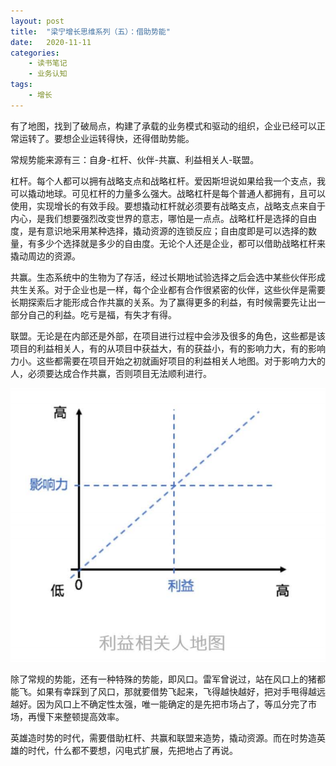 ```yaml
---
layout: post
title:  "梁宁增长思维系列（五）：借助势能"
date:   2020-11-11
categories:
    - 读书笔记
    - 业务认知
tags:
    - 增长
---
```


有了地图，找到了破局点，构建了承载的业务模式和驱动的组织，企业已经可以正常运转了。要想企业运转得快，还得借助势能。  

常规势能来源有三：自身-杠杆、伙伴-共赢、利益相关人-联盟。  

杠杆。每个人都可以拥有战略支点和战略杠杆。爱因斯坦说如果给我一个支点，我可以撬动地球。可见杠杆的力量多么强大。战略杠杆是每个普通人都拥有，且可以使用，实现增长的有效手段。要想撬动杠杆就必须要有战略支点，战略支点来自于内心，是我们想要强烈改变世界的意志，哪怕是一点点。战略杠杆是选择的自由度，是有意识地采用某种选择，撬动资源的连锁反应；自由度即是可以选择的数量，有多少个选择就是多少的自由度。无论个人还是企业，都可以借助战略杠杆来撬动周边的资源。  

共赢。生态系统中的生物为了存活，经过长期地试验选择之后会选中某些伙伴形成共生关系。对于企业也是一样，每个企业都有合作很紧密的伙伴，这些伙伴是需要长期探索后才能形成合作共赢的关系。为了赢得更多的利益，有时候需要先让出一部分自己的利益。吃亏是福，有失才有得。  

联盟。无论是在内部还是外部，在项目进行过程中会涉及很多的角色，这些都是该项目的利益相关人，有的从项目中获益大，有的获益小，有的影响力大，有的影响力小。这些都需要在项目开始之初就画好项目的利益相关人地图。对于影响力大的人，必须要达成合作共赢，否则项目无法顺利进行。  

![image](https://github.com/Bin0Lin/Bin0Lin.github.io/blob/master/image/%E5%88%A9%E7%9B%8A%E7%9B%B8%E5%85%B3%E4%BA%BA%E5%9C%B0%E5%9B%BE.png)  

除了常规的势能，还有一种特殊的势能，即风口。雷军曾说过，站在风口上的猪都能飞。如果有幸踩到了风口，那就要借势飞起来，飞得越快越好，把对手甩得越远越好。因为风口上不确定性太强，唯一能确定的是先把市场占了，等瓜分完了市场，再慢下来整顿提高效率。  

英雄造时势的时代，需要借助杠杆、共赢和联盟来造势，撬动资源。而在时势造英雄的时代，什么都不要想，闪电式扩展，先把地占了再说。

